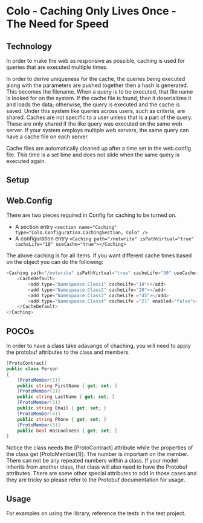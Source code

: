 Colo - Caching Only Lives Once - The Need for Speed
====

Technology
---------------

In order to make the web as responsive as possible, caching is used for queries that are executed multiple times. 

In order to derive uniqueness for the cache, the queries being executed along with the parameters are pushed together then a hash is generated. This becomes the filename. When a query is to be executed, that file name is looked for on the system. If the cache file is found, then it deserializes it and loads the data; otherwise, the query is executed and the cache is saved. Under this system like queries across users, such as criteria, are shared. Caches are not specific to a user unless that is a part of the query. These are only shared if the like query was executed on the same web server. If your system employs multiple web servers, the same query can have a cache file on each server.

Cache files are automatically cleaned up after a time set in the web.config file. This time is a set time and does not slide when the same query is executed again.

Setup
-----

Web.Config
----------
There are two pieces required in Config for caching to be turned on.

* A section entry ```<section name="Caching" type="Colo.Configuration.CachingSection, Colo" />```
* A configuration entry ```<Caching path="/netwrite" isPathVirtual="true" cacheLife="10" useCache="true"></Caching>```
 
The above caching is for all items. If you want different cache times based on the object you can do the following:

```csharp
<Caching path="/netwrite" isPathVirtual="true" cacheLife="30" useCache="true">
    <CacheDefault>
        <add type="Namespaace.Class1" cacheLife="10"></add>
        <add type="Namespaace.Class2" cacheLife="20"></add>
        <add type="Namespaace.Class3" cacheLife ="45"></add>
        <add type="Namespaace.Class4" cacheLife ="21" enabled="false"></add>
    </CacheDefault>
</Caching>
```

POCOs
-----

In order to have a class take adavange of chaching, you will need to apply the protobuf attributes to the class and members.

```csharp
[ProtoContract]
public class Person
{
    [ProtoMember(1)]
    public string FirstName { get; set; }
    [ProtoMember(2)]
    public string LastName { get; set; }
    [ProtoMember(3)]
    public string Email { get; set; }
    [ProtoMember(4)]
    public string Phone { get; set; }
    [ProtoMember(5)]
    public bool HasCoolness { get; set; }
}
```
Notice the class needs the [ProtoContract] attribute while the properties of the class get [ProtoMember(1)]. The number is important on the member. There can not be any repeated numbers within a class. If your model inherits from another class, that class will also need to have the Protobuf attributes. There are some other special attributes to add in those cases and they are tricky so please refer to the Protobuf documentation for usage.

Usage
-----

For examples on using the library, reference the tests in the test project.
